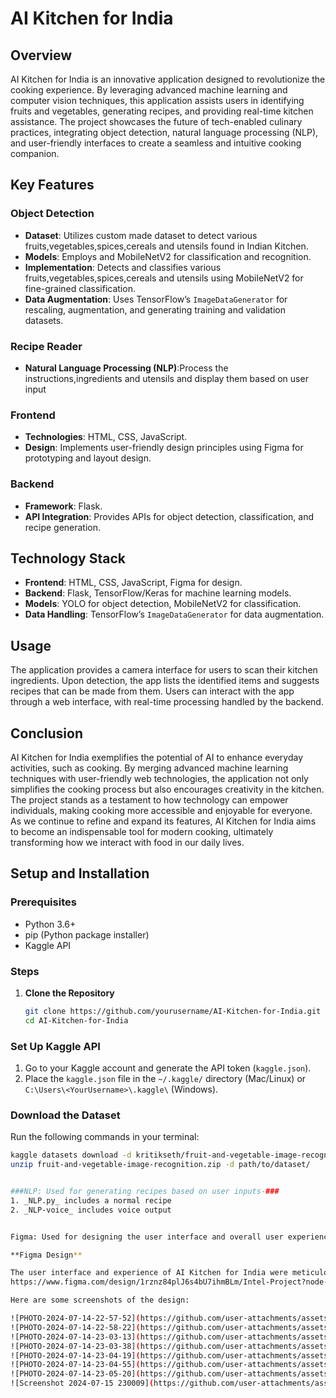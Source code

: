 # AI Kitchen for India

## Overview
AI Kitchen for India is an innovative application designed to revolutionize the cooking experience. By leveraging advanced machine learning and computer vision techniques, this application assists users in identifying fruits and vegetables, generating recipes, and providing real-time kitchen assistance. The project showcases the future of tech-enabled culinary practices, integrating object detection, natural language processing (NLP), and user-friendly interfaces to create a seamless and intuitive cooking companion.

## Key Features

### Object Detection
- **Dataset**: Utilizes custom made dataset to detect various fruits,vegetables,spices,cereals and utensils found in Indian Kitchen.
- **Models**: Employs  and MobileNetV2 for classification and recognition.
- **Implementation**: Detects and classifies various  fruits,vegetables,spices,cereals and utensils using  MobileNetV2 for fine-grained classification.
- **Data Augmentation**: Uses TensorFlow’s `ImageDataGenerator` for rescaling, augmentation, and generating training and validation datasets.

### Recipe Reader
- **Natural Language Processing (NLP)**:Process the instructions,ingredients and utensils and display them based on user input
### Frontend
- **Technologies**: HTML, CSS, JavaScript.
- **Design**: Implements user-friendly design principles using Figma for prototyping and layout design.

### Backend
- **Framework**: Flask.
- **API Integration**: Provides APIs for object detection, classification, and recipe generation.

## Technology Stack
- **Frontend**: HTML, CSS, JavaScript, Figma for design.
- **Backend**: Flask, TensorFlow/Keras for machine learning models.
- **Models**: YOLO for object detection, MobileNetV2 for classification.
- **Data Handling**: TensorFlow’s `ImageDataGenerator` for data augmentation.

## Usage
The application provides a camera interface for users to scan their kitchen ingredients. Upon detection, the app lists the identified items and suggests recipes that can be made from them. Users can interact with the app through a web interface, with real-time processing handled by the backend.

## Conclusion
AI Kitchen for India exemplifies the potential of AI to enhance everyday activities, such as cooking. By merging advanced machine learning techniques with user-friendly web technologies, the application not only simplifies the cooking process but also encourages creativity in the kitchen. The project stands as a testament to how technology can empower individuals, making cooking more accessible and enjoyable for everyone. As we continue to refine and expand its features, AI Kitchen for India aims to become an indispensable tool for modern cooking, ultimately transforming how we interact with food in our daily lives.
## Setup and Installation

### Prerequisites
- Python 3.6+
- pip (Python package installer)
- Kaggle API

### Steps

1. **Clone the Repository**
   ```bash
   git clone https://github.com/yourusername/AI-Kitchen-for-India.git
   cd AI-Kitchen-for-India
### Set Up Kaggle API
1. Go to your Kaggle account and generate the API token (`kaggle.json`).
2. Place the `kaggle.json` file in the `~/.kaggle/` directory (Mac/Linux) or `C:\Users\<YourUsername>\.kaggle\` (Windows).

### Download the Dataset
Run the following commands in your terminal:
```bash
kaggle datasets download -d kritikseth/fruit-and-vegetable-image-recognition
unzip fruit-and-vegetable-image-recognition.zip -d path/to/dataset/


###NLP: Used for generating recipes based on user inputs-###
1. _NLP.py_ includes a normal recipe
2. _NLP-voice_ includes voice output 


Figma: Used for designing the user interface and overall user experience.

**Figma Design**

The user interface and experience of AI Kitchen for India were meticulously designed using Figma. You can view the design prototype here:
https://www.figma.com/design/1rznz84plJ6s4bU7ihmBLm/Intel-Project?node-id=0-1&t=EEgjEXuOmTZCxzoZ-1

Here are some screenshots of the design:

![PHOTO-2024-07-14-22-57-52](https://github.com/user-attachments/assets/9717fd24-469f-4d8f-bba2-2cc4d4c959b0)
![PHOTO-2024-07-14-22-58-22](https://github.com/user-attachments/assets/d99f5a60-4139-4715-ae77-89848cb99463)
![PHOTO-2024-07-14-23-03-13](https://github.com/user-attachments/assets/ad748f75-a044-49d3-b96d-08835def6c44)
![PHOTO-2024-07-14-23-03-38](https://github.com/user-attachments/assets/597b9d50-0bdb-4f4c-a42e-d26cee10cbc3)
![PHOTO-2024-07-14-23-04-19](https://github.com/user-attachments/assets/a30023a0-73b6-414d-9dd7-58a68372b563)
![PHOTO-2024-07-14-23-04-55](https://github.com/user-attachments/assets/8632b87a-0d27-4d02-a0ce-2b41316a7d66)
![PHOTO-2024-07-14-23-05-20](https://github.com/user-attachments/assets/7f91110d-e5ca-4094-811d-c1f5d3d28d51)
![Screenshot 2024-07-15 230009](https://github.com/user-attachments/assets/711998d1-1bc9-4f17-9308-4e0d65d92850)






